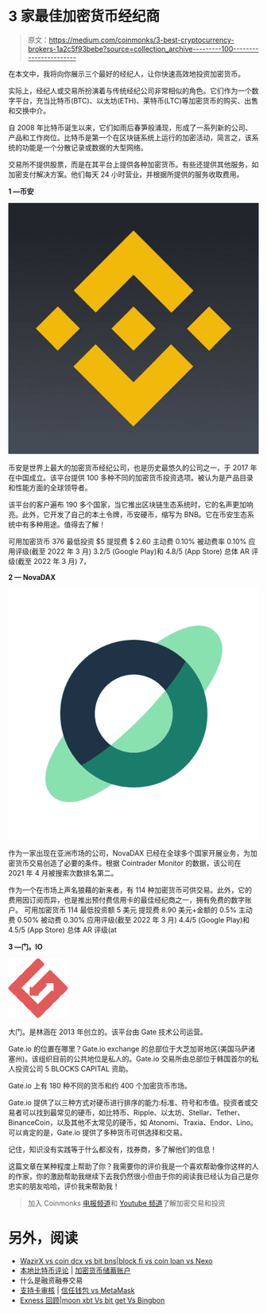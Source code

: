 # 3 家最佳加密货币经纪商

> 原文：<https://medium.com/coinmonks/3-best-cryptocurrency-brokers-1a2c5f93bebe?source=collection_archive---------100----------------------->

在本文中，我将向你展示三个最好的经纪人，让你快速高效地投资加密货币。

实际上，经纪人或交易所扮演着与传统经纪公司非常相似的角色。它们作为一个数字平台，充当比特币(BTC)、以太坊(ETH)、莱特币(LTC)等加密货币的购买、出售和交换中介。

自 2008 年比特币诞生以来，它们如雨后春笋般涌现，形成了一系列新的公司、产品和工作岗位。比特币是第一个在区块链系统上运行的加密活动，简言之，该系统的功能是一个分散记录或数据的大型网络。

交易所不提供股票，而是在其平台上提供各种加密货币。有些还提供其他服务，如加密支付解决方案。他们每天 24 小时营业，并根据所提供的服务收取费用。

**1 —币安**

![](img/efb6a9f8bd0bd165a91bddff401a3ab7.png)

币安是世界上最大的加密货币经纪公司，也是历史最悠久的公司之一，于 2017 年在中国成立。该平台提供 100 多种不同的加密货币投资选项。被认为是产品目录和性能方面的全球领导者。

该平台的客户遍布 190 多个国家，当它推出区块链生态系统时，它的名声更加响亮。此外，它开发了自己的本土令牌，币安硬币，缩写为 BNB。它在币安生态系统中有多种用途。值得去了解！

可用加密货币
376
最低投资
$5
提现费
$ 2.60
主动费
0.10%
被动费率
0.10%
应用评级(截至 2022 年 3 月)
3.2/5 (Google Play)和 4.8/5 (App Store)
总体 AR 评级(截至 2022 年 3 月)
7，

**2 — NovaDAX**

![](img/ef885b36e90f500d90b9766a2b619af5.png)

作为一家出现在亚洲市场的公司，NovaDAX 已经在全球多个国家开展业务，为加密货币交易创造了必要的条件。根据 Cointrader Monitor 的数据，该公司在 2021 年 4 月被搜索次数排名第二。

作为一个在市场上声名狼藉的新来者，有 114 种加密货币可供交易。此外，它的费用因订阅而异，也是推出预付费信用卡的最佳经纪商之一，拥有免费的数字账户。
可用加密货币
114
最低投资额
5 美元
提现费
8.90 美元+金额的 0.5%
主动费
0.50%
被动费
0.30%
应用评级(截至 2022 年 3 月)
4.4/5 (Google Play)和 4.5/5 (App Store)
总体 AR 评级(at

**3 —门。IO**

![](img/592521b5f116b788debeb93200b6c340.png)

大门。是林涵在 2013 年创立的。该平台由 Gate 技术公司运营。

Gate.io 的位置在哪里？Gate.io exchange 的总部位于大芝加哥地区(美国马萨诸塞州)。该组织目前的公共地位是私人的。Gate.io 交易所由总部位于韩国首尔的私人投资公司 5 BLOCKS CAPITAL 资助。

Gate.io 上有 180 种不同的货币和约 400 个加密货币市场。

Gate.io 提供了以三种方式对硬币进行排序的能力:标准、符号和市值。投资者或交易者可以找到最常见的硬币，如比特币、Ripple、以太坊、Stellar、Tether、BinanceCoin，以及其他不太常见的硬币，如 Atonomi、Traxia、Endor、Lino。可以肯定的是，Gate.io 提供了多种货币可供选择和交易。

记住，知识没有实践等于什么都没有，找券商，多了解他们的信息！

这篇文章在某种程度上帮助了你？我需要你的评价我是一个喜欢帮助像你这样的人的作家，你的激励帮助我继续下去我仍然很小但由于你的阅读我已经认为自己是你忠实的朋友哈哈，评价我来帮助我！

> 加入 Coinmonks [电报频道](https://t.me/coincodecap)和 [Youtube 频道](https://www.youtube.com/c/coinmonks/videos)了解加密交易和投资

# 另外，阅读

*   [WazirX vs coin dcx vs bit bns](/coinmonks/wazirx-vs-coindcx-vs-bitbns-149f4f19a2f1)|[block fi vs coin loan vs Nexo](/coinmonks/blockfi-vs-coinloan-vs-nexo-cb624635230d)
*   [本地比特币评论](/coinmonks/localbitcoins-review-6cc001c6ed56) | [加密货币储蓄账户](https://coincodecap.com/cryptocurrency-savings-accounts)
*   什么是融资融券交易
*   [支持卡审核](https://coincodecap.com/uphold-card-review) | [信任钱包 vs MetaMask](https://coincodecap.com/trust-wallet-vs-metamask)
*   [Exness 回顾](https://coincodecap.com/exness-review)|[moon xbt Vs bit get Vs Bingbon](https://coincodecap.com/bingbon-vs-bitget-vs-moonxbt)